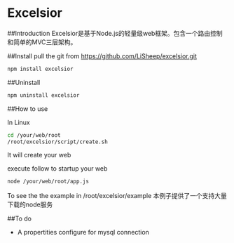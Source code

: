 Excelsior
==========

##Introduction
Excelsior是基于Node.js的轻量级web框架。包含一个路由控制和简单的MVC三层架构。

##Install
pull the git from https://github.com/LiSheep/excelsior.git
```bash
npm install excelsior
```

##Uninstall
```bash
npm uninstall excelsior
```

##How to use

In Linux

```bash
cd /your/web/root
/root/excelsior/script/create.sh
```
It will create your web

execute follow to startup your web
```bash
node /your/web/root/app.js
```

To see the the example in 
/root/excelsior/example
本例子提供了一个支持大量下载的node服务

##To do

* A propertities configure for mysql connection
